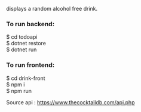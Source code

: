 displays a random alcohol free drink.

<h3>To run backend:</h3>
$ cd todoapi <br />
$ dotnet restore <br />
$ dotnet run <br />

<h3>To run frontend: </h3>
$ cd drink-front<br />
$ npm i <br />
$ npm run <br />


Source api : https://www.thecocktaildb.com/api.php

